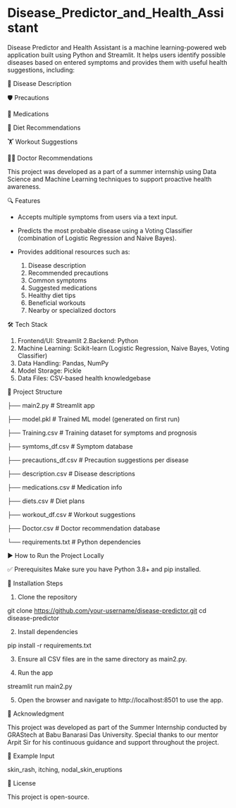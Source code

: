 # Disease_Predictor_and_Health_Assistant

Disease Predictor and Health Assistant is a machine learning-powered web application built using Python and Streamlit. It helps users identify possible diseases based on entered symptoms and provides them with useful health suggestions, including:

📖 Disease Description

🛡️ Precautions

💊 Medications

🥗 Diet Recommendations

🏋️ Workout Suggestions

👨‍⚕ Doctor Recommendations

This project was developed as a part of a summer internship using Data Science and Machine Learning techniques to support proactive health awareness.

🔍 Features

* Accepts multiple symptoms from users via a text input.
* Predicts the most probable disease using a Voting Classifier (combination of Logistic Regression and Naive Bayes).
* Provides additional resources such as:

   1. Disease description
   2. Recommended precautions
   3. Common symptoms
   4. Suggested medications
   5. Healthy diet tips
   6. Beneficial workouts
   7. Nearby or specialized doctors

🛠️ Tech Stack

1. Frontend/UI: Streamlit
2.Backend: Python
3. Machine Learning: Scikit-learn (Logistic Regression, Naive Bayes, Voting Classifier)
4. Data Handling: Pandas, NumPy
5. Model Storage: Pickle
6. Data Files: CSV-based health knowledgebase

📂 Project Structure

├── main2.py                   # Streamlit app

├── model.pkl                  # Trained ML model (generated on first run)

├── Training.csv               # Training dataset for symptoms and prognosis

├── symtoms_df.csv             # Symptom database

├── precautions_df.csv         # Precaution suggestions per disease

├── description.csv            # Disease descriptions

├── medications.csv            # Medication info

├── diets.csv                  # Diet plans

├── workout_df.csv             # Workout suggestions

├── Doctor.csv                 # Doctor recommendation database

└── requirements.txt           # Python dependencies

▶️ How to Run the Project Locally

✅ Prerequisites
Make sure you have Python 3.8+ and pip installed.

🔧 Installation Steps

  1. Clone the repository

   git clone https://github.com/your-username/disease-predictor.git
   cd disease-predictor

  2. Install dependencies

   pip install -r requirements.txt
   
  3. Ensure all CSV files are in the same directory as main2.py.

  4. Run the app

   streamlit run main2.py

  5. Open the browser and navigate to http://localhost:8501 to use the app.

🙏 Acknowledgment

This project was developed as part of the Summer Internship conducted by GRAStech at Babu Banarasi Das University.
Special thanks to our mentor Arpit Sir for his continuous guidance and support throughout the project.

📌 Example Input

skin_rash, itching, nodal_skin_eruptions

🔗 License

This project is open-source.
